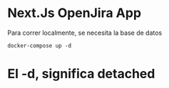 # Next.Js OpenJira App
Para correr localmente, se necesita la base de datos 

```
docker-compose up -d
```


# El -d, significa __detached__